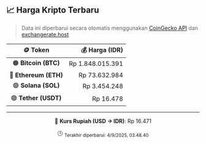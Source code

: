 

<!-- HARGA_KRIPTO -->
## 📈 Harga Kripto Terbaru

> Data ini diperbarui secara otomatis menggunakan [CoinGecko API](https://www.coingecko.com/) dan [exchangerate.host](https://exchangerate.host/)

<div align="center">

| 🪙 Token | 💰 Harga (IDR) |
|:------:|---------------:|
| 🟠 **Bitcoin (BTC)**   | Rp 1.848.015.391 |
| 🔵 **Ethereum (ETH)**  | Rp 73.632.984 |
| 🟣 **Solana (SOL)**    | Rp 3.454.248 |
| 🟢 **Tether (USDT)**   | Rp 16.478 |

---

💱 **Kurs Rupiah (USD → IDR)**: Rp 16.471

🕒 <sub>Terakhir diperbarui: 4/9/2025, 03.48.40</sub>

</div>
<!-- /HARGA_KRIPTO -->